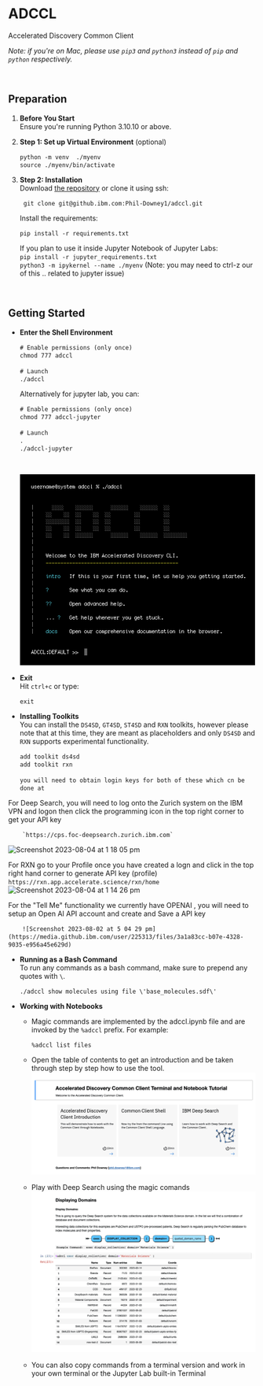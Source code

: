 # ADCCL

Accelerated Discovery Common Client<br>

_Note: if you're on Mac, please use `pip3` and `python3` instead of `pip` and `python` respectively._

<br>

## Preparation

1.  **Before You Start**<br>
    Ensure you're running Python 3.10.10 or above.

1.  **Step 1: Set up Virtual Environment** (optional)<br>

        python -m venv  ./myenv
        source ./myenv/bin/activate

1.  **Step 2: Installation**<br>
    Download [the repository](https://github.ibm.com/Phil-Downey1/adccl) or clone it using ssh:

         git clone git@github.ibm.com:Phil-Downey1/adccl.git

    Install the requirements:

        pip install -r requirements.txt

    If you plan to use it inside Jupyter Notebook of Jupyter Labs:<br>
    `pip install -r jupyter_requirements.txt` <br>
     `python3 -m ipykernel --name ./myenv` (Note: you may need to ctrl-z our of this .. related to jupyter issue)<br>

<br>

## Getting Started

-   **Enter the Shell Environment**

        # Enable permissions (only once)
        chmod 777 adccl

        # Launch
        ./adccl

    Alternatively for jupyter lab, you can:

        # Enable permissions (only once)
        chmod 777 adccl-jupyter

        # Launch
        .
        ./adccl-jupyter

    <br>
      
    ![Landing](readme/screenshot-landing.png)

-   **Exit**<br>
    Hit `ctrl+c` or type:

        exit

-   **Installing Toolkits**<br>
    You can install the `DS4SD`, `GT4SD`, `ST4SD` and `RXN` toolkits, however please note that at this time, they are meant as placeholders and only `DS4SD` and `RXN` supports experimental functionality.

        add toolkit ds4sd
        add toolkit rxn
        
        you will need to obtain login keys for both of these which cn be done at 
 
 For Deep Search, you will need to log onto the Zurich system on the IBM VPN and logon then click the programming icon in the top right corner to get your API key
        
        `https://cps.foc-deepsearch.zurich.ibm.com`
 
 ![Screenshot 2023-08-04 at 1 18 05 pm](https://media.github.ibm.com/user/225313/files/637e3cc6-6ae1-4d99-8b3c-294cb259df9e)

       
For RXN go to your Profile once you have created a logn and click in the top right hand corner to generate API key (profile)
         `https://rxn.app.accelerate.science/rxn/home`
        ![Screenshot 2023-08-04 at 1 14 26 pm](https://media.github.ibm.com/user/225313/files/14261abf-5839-4e6a-92f6-1dc6ed9803b7)


For the "Tell Me" functionality we currently have OPENAI , you will need to setup an Open AI API account and create and Save a API key
        
        ![Screenshot 2023-08-02 at 5 04 29 pm](https://media.github.ibm.com/user/225313/files/3a1a83cc-b07e-4328-9035-e956a45e629d)

        

-   **Running as a Bash Command**<br>
    To run any commands as a bash command, make sure to prepend any quotes with `\`.

        ./adccl show molecules using file \'base_molecules.sdf\'

-   **Working with Notebooks**


    -   Magic commands are implemented by the adccl.ipynb file and are invoked by the `%adccl` prefix. For example:

            %adccl list files

    -   Open the table of contents to get an introduction and be taken through step by step how to use the tool.
        ![Notebook table of contents](readme/notebook-toc.png)

    -   Play with Deep Search using the magic comands
        ![Notebook DS4SD](readme/notebook-ds4sd.png)

    -   You can also copy commands from a terminal version and work in your own terminal or the Jupyter Lab built-in Terminal
